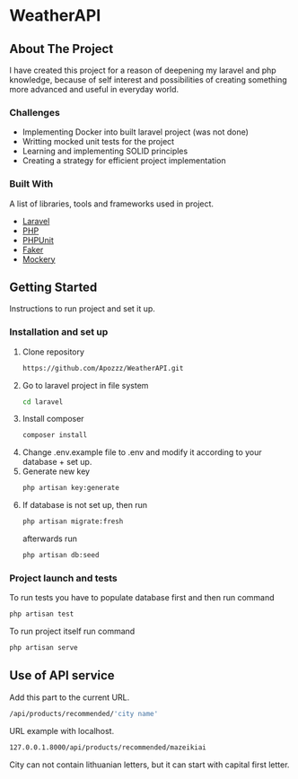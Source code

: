 # WeatherAPI

## About The Project

I have created this project for a reason of deepening my laravel and php knowledge,
because of self interest and possibilities of creating something more advanced and useful in everyday
world.

### Challenges

* Implementing Docker into built laravel project (was not done)
* Writting mocked unit tests for the project
* Learning and implementing SOLID principles
* Creating a strategy for efficient project implementation

### Built With

A list of libraries, tools and frameworks used in project.

* [Laravel](https://laravel.com)
* [PHP](https://www.php.net/)
* [PHPUnit](https://phpunit.de/)
* [Faker](https://faker.readthedocs.io/en/master/)
* [Mockery](http://docs.mockery.io/en/latest/index.html)

## Getting Started

Instructions to run project and set it up.

### Installation and set up

1. Clone repository
   ```sh
   https://github.com/Apozzz/WeatherAPI.git
   ```
2. Go to laravel project in file system
   ```sh
   cd laravel
   ```
3. Install composer
   ```sh
   composer install
   ```
4. Change .env.example file to .env and modify it
   according to your database + set up.
5. Generate new key
   ```sh
   php artisan key:generate
   ```
6. If database is not set up, then run
   ```sh
   php artisan migrate:fresh
   ```
   afterwards run
   ```sh
   php artisan db:seed
   ```
   
### Project launch and tests

To run tests you have to populate database first
and then run command
   ```sh
   php artisan test
   ```
To run project itself run command
   ```sh
   php artisan serve
   ```
   
## Use of API service

Add this part to the current URL.
   ```sh 
   /api/products/recommended/'city name'
   ``` 
URL example with localhost. 
   ```sh
   127.0.0.1.8000/api/products/recommended/mazeikiai
   ```
City can not contain lithuanian letters, but it can start with capital first letter.

